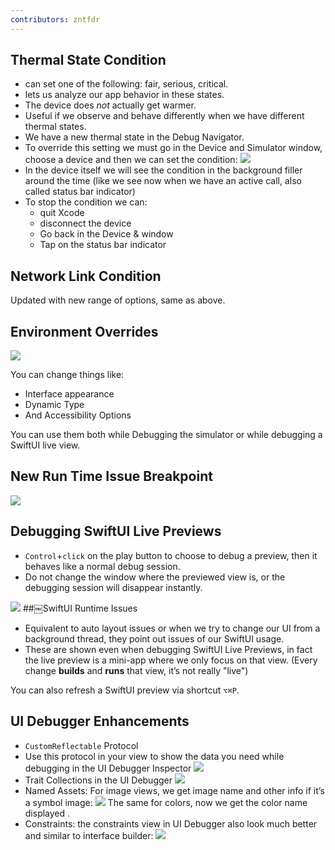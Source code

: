 ```yaml
---
contributors: zntfdr
---
```


## Thermal State Condition

- can set one of the following: fair, serious, critical.
- lets us analyze our app behavior in these states.
- The device does *not* actually get warmer.
- Useful if we observe and behave differently when we have different thermal states.
- We have a new thermal state in the Debug Navigator. 
- To override this setting we must go in the Device and Simulator window, choose a device and then we can set the condition:
![][conditionImage]
- In the device itself we will see the condition in the background filler around the time (like we see now when we have an active call, also called status bar indicator)
- To stop the condition we can: 
  - quit Xcode 
  - disconnect the device
  - Go back in the Device & window
  - Tap on the status bar indicator

## Network Link Condition

Updated with new range of options, same as above.

## Environment Overrides

![][envImage]

You can change things like:

- Interface appearance
- Dynamic Type
- And Accessibility Options

You can use them both while Debugging the simulator or while debugging a SwiftUI live view. 

## New Run Time Issue Breakpoint

![][runImage]

## Debugging SwiftUI Live Previews

- `Control`+`click` on the play button to choose to debug a preview, then it behaves like a normal debug session.
- Do not change the window where the previewed view is, or the debugging session will disappear instantly.

![][swiftUIImage]
##￼SwiftUI Runtime Issues

- Equivalent to auto layout issues or when we try to change our UI from a background thread, they point out issues of our SwiftUI usage.
- These are shown even when debugging SwiftUI Live Previews, in fact the live preview is a mini-app where we only focus on that view. 
(Every change **builds** and **runs** that view, it’s not really "live")

You can also refresh a SwiftUI preview via shortcut `⌥⌘P`.

## UI Debugger Enhancements

- `CustomReflectable` Protocol
- Use this protocol in your view to show the data you need while debugging in the UI Debugger Inspector
![][debugImage]
- Trait Collections in the UI Debugger
![][traitImage]
- Named Assets: For image views, we get image name and other info if it’s a symbol image:
![][assetsImage]
The same for colors, now we get the color name displayed .
- Constraints: the constraints view in UI Debugger also look much better and similar to interface builder:
![][constImage]

[conditionImage]: ../../../images/notes/wwdc19/412/condition.png
[envImage]: ../../../images/notes/wwdc19/412/env.png
[runImage]: ../../../images/notes/wwdc19/412/run.png
[debugImage]: ../../../images/notes/wwdc19/412/debug.png
[traitImage]: ../../../images/notes/wwdc19/412/trait.png
[assetsImage]: ../../../images/notes/wwdc19/412/assets.png
[constImage]: ../../../images/notes/wwdc19/412/const.png
[swiftUIImage]: ../../../images/notes/wwdc19/412/swiftUI.png